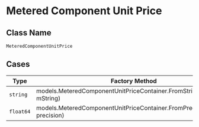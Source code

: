 
# Metered Component Unit Price

## Class Name

`MeteredComponentUnitPrice`

## Cases

| Type | Factory Method |
|  --- | --- |
| `string` | models.MeteredComponentUnitPriceContainer.FromString(string mString) |
| `float64` | models.MeteredComponentUnitPriceContainer.FromPrecision(float64 precision) |

